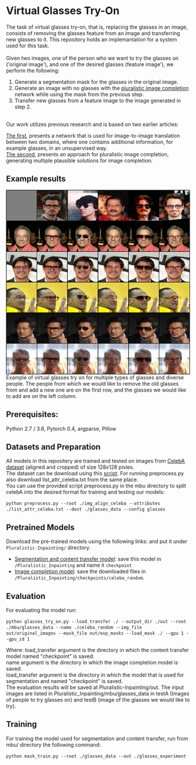 
# Virtual Glasses Try-On

The task of virtual glasses try-on, that is, replacing the glasses in an image, consists of removing the glasses feature from an image and transferring new glasses to it. 
This repository holds an implemantation for a system used for this task. 
<br>
<br>
Given two images, one of the person who we want to try the glasses on ('original image'), and one of the desired glasses (feature image'), we perform the following:
1.	Generate a segmentation mask for the glasses in the original image.
2.	Generate an image with no glasses with the [pluralistic image completion](https://github.com/lyndonzheng/Pluralistic-Inpainting) network while using the mask from the previous step.
3.	Transfer new glasses from a feature image to the image generated in step 2. 
<br>
Our work utilizes previous research and is based on two earlier articles:

[The first](https://github.com/rmokady/mbu-content-tansfer), presents a network that is used for image-to-image translation between two domains, where one contains additional information, for example glasses, in an unsupervised way.
<br>
[The second](https://github.com/lyndonzheng/Pluralistic-Inpainting), presents an approach for pluralistic image completion, generating multiple plausible solutions for image completion. 


## Example results

<img src='final_results.png' align="center">
Example of virtual glasses try on for multiple types of glasses and diverse people. The people from which we would like to remove the old glasses from and add a new one are on the first row, and the glasses we would like to add are on the left column.

## Prerequisites:
Python 2.7 / 3.6, Pytorch 0.4, argparse, Pillow

## Datasets and Preparation
All models in this repositery are trained and tested on images from [CelebA dataset](http://mmlab.ie.cuhk.edu.hk/projects/CelebA.html) (aligned and cropped) of size 128x128 pixles.
<br>
The dataset can be download using this [script](https://gist.github.com/charlesreid1/4f3d676b33b95fce83af08e4ec261822).
For running preprocess.py also download list_attr_celeba.txt from the same place.
<br>
You can use the provided script preprocess.py in the mbu directory to split celebA into the desired format for training and testing our models:
<br>
```
python preprocess.py --root ./img_align_celeba --attributes ./list_attr_celeba.txt --dest ./glasses_data --config glasses 
```

## Pretrained Models
Download the pre-trained models using the following links: and put it under ```Pluralistic-Inpainting/``` directory.
<br>
- [Segmentation and content transfer model](https://drive.google.com/file/d/1oz32kB_91te4kEj8uuva9CwJPULtorep/view?usp=sharing): save this model in ```/Pluralistic_Inpainting``` and name it ```checkpoint```
- [Image completion model](https://drive.google.com/drive/folders/1giwKIj6kpTUv393-WN83_IUCyG2ingMD?usp=sharing): save the downloaded files in ```/Pluralistic_Inpainting/checkpoints/celeba_random```.

## Evaluation
For evaluating the model run:
```
python glasses_try_on.py --load_transfer ./ --output_dir ./out --root ./mbu/glasses_data --name ./celeba_random --img_file out/original_images --mask_file out/exp_masks --load_mask ./ --gpu 1 --gpu_id 1
```
Where:
load_transfer argument is the directory in which the content transfer model named "checkpoint" is saved.
<br>
name argument is the directory in which the image completion model is saved.
<br>
load_transfer argument is the directory in which the model that is used for segmentation and named "checkpoint" is saved.
<br>
The evaluation results will be saved at Pluralistic-Inpainting/out.
The input images are listed in Pluralistic_Inpainting/mbu/glasses_data in testA (Images of people to try glasses on) and testB (image of the glasses we would like to try).

## Training
For training the model used for segmentation and content transfer, run from mbu/ directory the following command:
```
python mask_train.py --root ./glasses_data --out ./glasses_experiment
```
